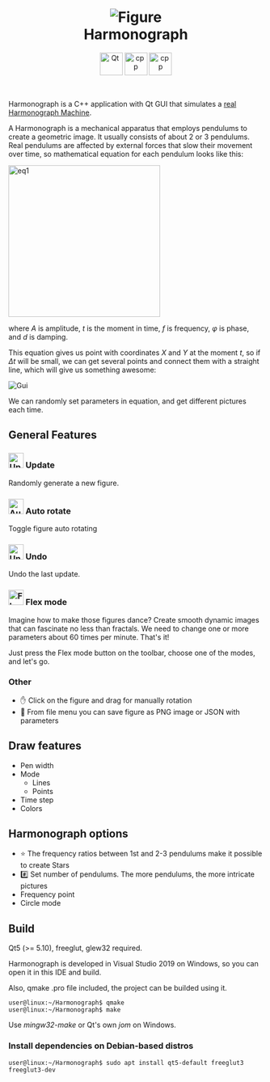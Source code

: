 <div align="center">
    <p>
        <h1>
            <img src="https://user-images.githubusercontent.com/38016689/106351546-13de3400-62ee-11eb-8dc0-76ed1daee4b9.png"
                 alt="Figure">
        </br>
        Harmonograph
        </h1>
    </p>
    <img src="https://user-images.githubusercontent.com/38016689/106370030-92c38300-6367-11eb-901a-0f604af8b833.png"
         alt="Qt"
         height="45">    
    <img src="https://user-images.githubusercontent.com/38016689/106370062-d8804b80-6367-11eb-8755-8ff3fe379093.png"
         alt="cpp"
         height="45">
    <img src="https://user-images.githubusercontent.com/38016689/106370456-395d5300-636b-11eb-902b-c0d4c4419d19.png"
         alt="cpp"
         height="45">
</div>

&nbsp;

Harmonograph is a C++ application with Qt GUI that simulates a [real Harmonograph Machine](https://youtu.be/S92mZcNIS8w).

A Harmonograph is a mechanical apparatus that employs pendulums to create a geometric image. It usually consists of about 2 or 3 pendulums.
Real pendulums are affected by external forces that slow their movement over time, so mathematical equation for each pendulum looks like this:

<img src="https://user-images.githubusercontent.com/44650342/83406272-f41d0600-a416-11ea-88cc-4a3e1633c278.png"
     width="300"
     alt="eq1"/>
     
where _A_ is amplitude, _t_ is the moment in time, _f_ is frequency, _φ_ is phase, and _d_ is damping.

This equation gives us point with coordinates  _X_ and _Y_ at the moment _t_, so if _Δt_ will be small, we can get several points and connect
them with a straight line, which will give us something awesome:

![Gui](https://user-images.githubusercontent.com/38016689/106353471-cbc60e00-62fb-11eb-85a0-80facf180765.png)

We can randomly set parameters in equation, and get different pictures each time.

## General Features
<h3>
    <img src="https://user-images.githubusercontent.com/38016689/106380327-a18b5380-63c2-11eb-86a4-5bcd9db823dd.png"
       alt="Update"
       width="30">
    Update
</h3>

Randomly generate a new figure.

<h3>
    <img src="https://user-images.githubusercontent.com/38016689/106380441-47d75900-63c3-11eb-9b9c-75ac76605bcf.png"
       alt="AutoRotate"
       width="30">
    Auto rotate
</h3>

Toggle figure auto rotating

<h3>
    <img src="https://user-images.githubusercontent.com/38016689/106380495-c502ce00-63c3-11eb-8f99-059482bd0793.png"
       alt="Undo"
       width="30">
    Undo
</h3>

Undo the last update.

<h3>
    <img src="https://user-images.githubusercontent.com/38016689/106380298-5b35f480-63c2-11eb-84d6-88a1d11283b2.png"
       alt="Flex"
       width="30">
    Flex mode
</h3>

Imagine how to make those figures dance? Create smooth dynamic images that can fascinate no less than fractals.
We need to change one or more parameters about 60 times per minute. That's it!

Just press the Flex mode button on the toolbar, choose one of the modes, and let's go.

### Other
* ✋ Click on the figure and drag for manually rotation
* 💾 From file menu you can save figure as PNG image or JSON with parameters

## Draw features
* Pen width
* Mode
  * Lines
  * Points
* Time step
* Colors

## Harmonograph options
* ⭐ The frequency ratios between 1st and 2-3 pendulums make it possible to create Stars
* #️⃣ Set number of pendulums. The more pendulums, the more intricate pictures
* Frequency point
* Circle mode

## Build
Qt5 (>= 5.10), freeglut, glew32 required.

Harmonograph is developed in Visual Studio 2019 on Windows, so you can open it in this IDE and build.

Also, qmake .pro file included, the project can be builded using it.

```console
user@linux:~/Harmonograph$ qmake
user@linux:~/Harmonograph$ make
```

Use _mingw32-make_ or Qt's own _jom_ on Windows.

### Install dependencies on Debian-based distros
```console
user@linux:~/Harmonograph$ sudo apt install qt5-default freeglut3 freeglut3-dev
```
